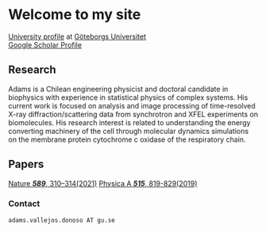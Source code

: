 # Welcome to my site


[University profile](https://cmb.gu.se/english/about_us/staff?languageId=100001&userId=xvalad) at [Göteborgs Universitet](https://www.gu.se)<br/>
[Google Scholar Profile](https://scholar.google.cl/citations?hl=en&user=FA2XAbgAAAAJ)

## Research

Adams is a Chilean engineering physicist and doctoral candidate in biophysics with experience in statistical physics of complex systems. His current work is focused on analysis and image processing of time-resolved X-ray diffraction/scattering data from synchrotron and XFEL experiments on biomolecules. His research interest is related to understanding the energy converting machinery of the cell through molecular dynamics simulations on the membrane protein cytochrome c oxidase of the respiratory chain.

## Papers

[Nature ***589***, 310–314(2021)](https://www.nature.com/articles/s41586-020-3000-7)
[Physica A ***515***, 819-829(2019)](https://doi.org/10.1016/j.physa.2018.09.060)


### Contact

`adams.vallejos.donoso AT gu.se`
